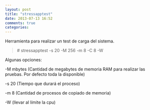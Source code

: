 ```yaml
---
layout: post
title: "stressapptest"
date: 2013-07-13 16:52
comments: true
categories: 
---
```

Herramienta para realizar un test de carga del sistema.

>\# stressapptest -s 20 -M 256 -m 8 -C 8 -W

Algunas opciones:

-M mbytes  (Cantidad de megabytes de memoria RAM para realizar las pruebas. Por defecto toda la disponible)

-s 20 (Tiempo que durará el proceso) 

-m 8 (Cantidad de procesos de copiado de memoria)

-W (llevar al límite la cpu)

